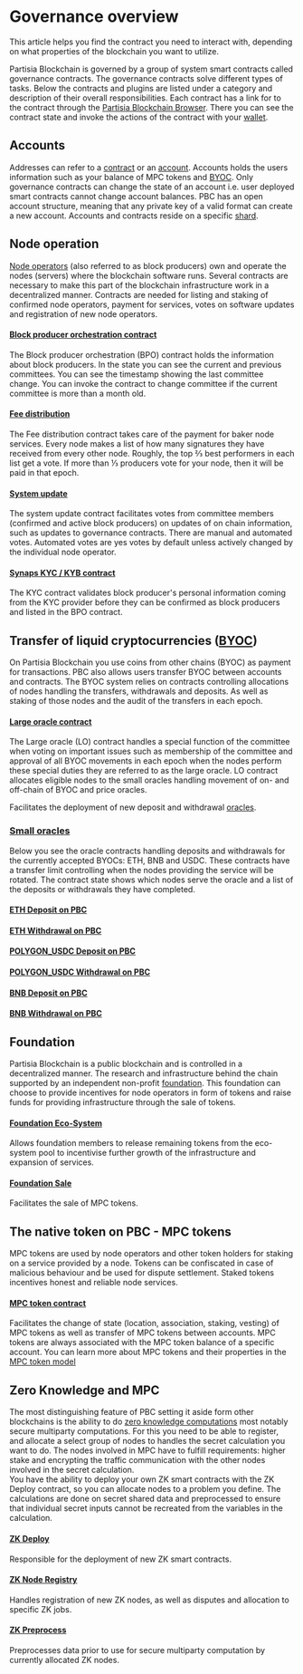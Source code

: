 # Governance overview

This article helps you find the contract you need to interact with, depending on what properties of the blockchain you want to utilize.

Partisia Blockchain is governed by a group of system smart contracts called governance contracts. The governance contracts solve different types of tasks. Below the contracts and plugins are listed under a category and description of their overall responsibilities. Each contract has a link for to the contract through the [Partisia Blockchain Browser](https://browser.partisiablockchain.com/). There you can see the contract state and invoke the actions of the contract with your [wallet](https://snaps.metamask.io/snap/npm/partisiablockchain/snap/).


## Accounts

Addresses can refer to a [contract](../smart-contracts/what-is-a-smart-contract.md) or an [account](create-an-account.md). Accounts holds the users information such as your balance of MPC tokens and [BYOC](byoc.md). Only governance contracts can change the state of an account i.e. user deployed smart contracts cannot change account balances. PBC has an open account structure, meaning that any private key of a valid format can create a new account. Accounts and contracts reside on a specific [shard](sharding.md).

## Node operation

[Node operators](../node-operations/what-is-a-node-operator.md) (also referred to as block producers) own and operate the nodes (servers) where the blockchain software runs. Several contracts are necessary to make this part of the blockchain infrastructure work in a decentralized manner. Contracts are needed for listing and staking of confirmed node operators, payment for services, votes on software updates and registration of new node operators.

#### [Block producer orchestration contract](https://browser.partisiablockchain.com/contracts/04203b77743ad0ca831df9430a6be515195733ad91)

The Block producer orchestration (BPO) contract holds the information about block producers. In the state you can see the current and previous committees. You can see the timestamp showing the last committee change. You can invoke the contract to change committee if the current committee is more than a month old.


#### [Fee distribution](https://browser.partisiablockchain.com/contracts/04fe17d1009372c8ed3ac5b790b32e349359c2c7e9)

The Fee distribution contract takes care of the payment for baker node services. Every node makes a list of how many signatures they have received from every other node. Roughly, the top ⅔ best performers in each list get a vote. If more than ⅓ producers vote for your node, then it will be paid in that epoch.


#### [System update](https://browser.partisiablockchain.com/contracts/04c5f00d7c6d70c3d0919fd7f81c7b9bfe16063620)

The system update contract facilitates votes from committee members (confirmed and active block producers) on updates of on chain information, such as updates to governance contracts. There are manual and automated votes. Automated votes are yes votes by default unless actively changed by the individual node operator. 

#### [Synaps KYC / KYB contract](https://browser.partisiablockchain.com/contracts/014aeb24bb43eb1d62c0cebf2a1318e63e35e53f96)

The KYC contract validates block producer's personal information coming from the KYC provider before they can be confirmed as block producers and listed in the BPO contract. 


## Transfer of liquid cryptocurrencies ([BYOC](byoc.md))

On Partisia Blockchain you use coins from other chains (BYOC) as payment for transactions. PBC also allows users transfer BYOC between accounts and contracts. The BYOC system relies on contracts controlling allocations of nodes handling the transfers, withdrawals and deposits. As well as staking of those nodes and the audit of the transfers in each epoch. 

#### [Large oracle contract](https://browser.partisiablockchain.com/contracts/04f1ab744630e57fb9cfcd42e6ccbf386977680014)

The Large oracle (LO) contract handles a special function of the committee when voting on important issues such as membership of the committee and approval of all BYOC movements in each epoch when the nodes perform these special duties they are referred to as the large oracle. LO contract allocates eligible nodes to the small oracles handling movement of on- and off-chain of BYOC and price oracles.

Facilitates the deployment of new deposit and withdrawal [oracles](../node-operations/oracles-on-partisia-blockchain.md).

### [Small oracles](https://partisiablockchain.gitlab.io/documentation/node-operations/oracles-on-partisia-blockchain.html#what-is-a-small-oracle)

Below you see the oracle contracts handling deposits and withdrawals for the currently accepted BYOCs: ETH, BNB and USDC. These contracts have a transfer limit controlling when the nodes providing the service will be rotated. The contract state shows which nodes serve the oracle and a list of the deposits or withdrawals they have completed.


#### [ETH Deposit on PBC](https://browser.partisiablockchain.com/contracts/045dbd4c13df987d7fb4450e54bcd94b34a80f2351)  

#### [ETH Withdrawal on PBC](https://browser.partisiablockchain.com/contracts/043b1822925da011657f9ab3d6ff02cf1e0bfe0146)

#### [POLYGON_USDC Deposit on PBC](https://browser.partisiablockchain.com/contracts/042f2f190765e27f175424783a1a272e2a983ef372)   

#### [POLYGON_USDC Withdrawal on PBC](https://browser.partisiablockchain.com/contracts/04adfe4aaacc824657e49a59bdc8f14df87aa8531a)

#### [BNB Deposit on PBC](https://browser.partisiablockchain.com/contracts/047e1c96cd53943d1e0712c48d022fb461140e6b9f)   

#### [BNB Withdrawal on PBC](https://browser.partisiablockchain.com/contracts/044bd689e5fe2995d679e946a2046f69f022be7c10)



## Foundation

Partisia Blockchain is a public blockchain and is controlled in a decentralized manner. The research and infrastructure behind the chain supported by an independent non-profit [foundation](https://partisiablockchain.com/foundation). This foundation can choose to provide incentives for node operators in form of tokens and raise funds for providing infrastructure through the sale of tokens.

#### [Foundation Eco-System](https://browser.partisiablockchain.com/contracts/01ad44bb0277a8df16408006c375a6fa015bb22c97)

Allows foundation members to release remaining tokens from the eco-system pool to incentivise further growth of the infrastructure and expansion of services.

#### [Foundation Sale](https://browser.partisiablockchain.com/contracts/012635f1c0a9bffd59853c6496e1c26ebda0e2b4da)

Facilitates the sale of MPC tokens.



## The native token on PBC - MPC tokens

MPC tokens  are used by node operators and other token holders for staking on a service provided by a node. Tokens can be confiscated in case of malicious behaviour and be used for dispute settlement. Staked tokens incentives honest and reliable node services.

#### [MPC token contract](https://browser.partisiablockchain.com/contracts/01a4082d9d560749ecd0ffa1dcaaaee2c2cb25d881)

Facilitates the change of state (location, association, staking, vesting) of MPC tokens as well as transfer of MPC tokens between accounts. MPC tokens are always associated with the MPC token balance of a specific account. You can learn more about MPC tokens and their properties in the [MPC token model](mpc-token-model-and-account-elements.md)


## Zero Knowledge and MPC

The most distinguishing feature of PBC setting it aside form other blockchains is the ability to do [zero knowledge computations](../smart-contracts/zk-smart-contracts/zk-smart-contracts.md) most notably secure multiparty computations. For this you need to be able to register, and allocate a select group of nodes to handles the secret calculation you want to do. The nodes involved in MPC have to fulfill requirements: higher stake and encrypting the traffic communication with the other nodes involved in the secret calculation.    
You have the ability to deploy your own ZK smart contracts with the ZK Deploy contract, so you can allocate nodes to a problem you define. The calculations are done on secret shared data and preprocessed to ensure that individual secret inputs cannot be recreated from the variables in the calculation.

#### [ZK Deploy](https://browser.partisiablockchain.com/contracts/018bc1ccbb672b87710327713c97d43204905082cb)

Responsible for the deployment of new ZK smart contracts.

#### [ZK Node Registry](https://browser.partisiablockchain.com/contracts/01a2020bb33ef9e0323c7a3210d5cb7fd492aa0d65)

Handles registration of new ZK nodes, as well as disputes and allocation to specific ZK jobs.

#### [ZK Preprocess](https://browser.partisiablockchain.com/contracts/01385fedf807390c3dedf42ba51208bc51292e2657)

Preprocesses data prior to use for secure multiparty computation by currently allocated ZK nodes.


